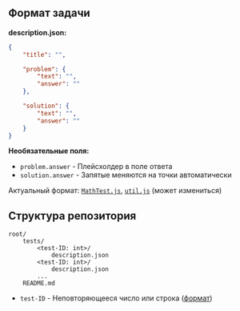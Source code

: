 
## Формат задачи
**description.json:**
```json
{
    "title": "",

    "problem": {
        "text": "",
        "answer": ""
    },

    "solution": {
        "text": "",
        "answer": ""
    }
}
```

**Необязательные поля:**
- `problem.answer` - Плейсхолдер в поле ответа
- `solution.answer` - Запятые меняются на точки автоматически

Актуальный формат: [`MathTest.js`](https://github.com/nkg-17/math-tests-tv/blob/main/src/common/MathTest.js), [`util.js`](https://github.com/nkg-17/math-tests-tv/blob/main/src/api/util.js) (может измениться)

## Структура репозитория
```
root/
    tests/
        <test-ID: int>/
            description.json
        <test-ID: int>/
            description.json
        ...
    README.md
```
- `test-ID` - Неповторяющееся число или строка ([формат](https://github.com/nkg-17/math-tests-tv/blob/cb6ad52c47a8085fa9690786cccc11119293066e/src/common/MathTest.js#L62))
